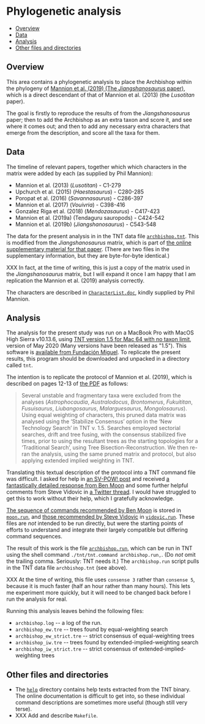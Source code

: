 # Phylogenetic analysis

<!-- md2toc -l 2 README.md -->
* [Overview](#overview)
* [Data](#data)
* [Analysis](#analysis)
* [Other files and directories](#other-files-and-directories)


## Overview

This area contains a phylogenetic analysis to place the Archbishop within the phylogeny of [Mannion et al. (2019) (The _Jiangshanosaurus_ paper)](https://royalsocietypublishing.org/doi/10.1098/rsos.191057), which is a direct descendant of that of Mannion et al. (2013) (the _Lusotitan_ paper).

The goal is firstly to reproduce the results of from the _Jiangshanosaurus_ paper; then to add the Archbishop as an extra taxon and score it, and see where it comes out; and then to add any necessary extra characters that emerge from the description, and score all the taxa for them.


## Data

The timeline of relevant papers, together which which characters in the matrix were added by each (as supplied by Phil Mannion):

* Mannion et al. (2013) (_Lusotitan_) - C1-279
* Upchurch et al. (2015) (_Haestasaurus_) - C280-285
* Poropat et al. (2016) (_Savannasaurus_) - C286-397
* Mannion et al. (2017) (_Vouivria_) - C398-416
* Gonzalez Riga et al. (2018) (_Mendozasaurus_) - C417-423
* Mannion et al. (2019a) (Tendaguru sauropods) - C424-542
* Mannion et al. (2019b) (_Jiangshanosaurus_) - C543-548

The data for the present analysis in in the TNT data file [`archbishop.tnt`](archbishop.tnt). This is modified from the _Jiangshanosaurus_ matrix, which is part of [the online supplementary material for that paper](https://rs.figshare.com/collections/Supplementary_material_from_New_information_on_the_Cretaceous_sauropod_dinosaurs_of_Zhejiang_Province_China_impact_on_Laurasian_titanosauriform_phylogeny_and_biogeography_/4614920). (There are two files in the supplementary information, but they are byte-for-byte identical.)

XXX In fact, at the time of writing, this is just a copy of the matrix used in the _Jiangshanosaurus_ matrix, but I will expand it once I am happy that I am replication the Mannion et al. (2019) analysis correctly.

The characters are described in [`CharacterList.doc`](CharacterList.doc), kindly supplied by Phil Mannion.



## Analysis

The analysis for the present study was run on a MacBook Pro with MacOS High Sierra v10.13.6, using [TNT version 1.5 for Mac 64 with no taxon limit](http://www.lillo.org.ar/phylogeny/tnt/tnt-mac-no-tax-limit.zip), version of May 2020 (Many versions have been released as "1.5"). This software is [available from Fundación Miguel](http://www.lillo.org.ar/phylogeny/tnt/). To replicate the present results, this program should be downloaded and unpacked in a directory called `tnt`.

The intention is to replicate the protocol of Mannion et al. (2019), which is described on pages 12-13 of [the PDF](https://royalsocietypublishing.org/doi/pdf/10.1098/rsos.191057) as follows:

> Several unstable and fragmentary taxa were excluded from the analyses (_Astrophocaudia_, _Australodocus_, _Brontomerus_, _Fukuititan_, _Fusuisaurus_, _Liubangosaurus_, _Malarguesaurus_, _Mongolosaurus_). Using equal weighting of characters, this pruned data matrix was analysed using the ‘Stabilize Consensus’ option in the ‘New Technology Search’ in TNT v. 1.5. Searches employed sectorial searches, drift and tree fusing, with the consensus stabilized five times, prior to using the resultant trees as the starting topologies for a ‘Traditional Search’, using Tree Bisection-Reconstruction. We then re-ran the analysis, using the same pruned matrix and protocol, but also applying extended implied weighting in TNT.

Translating this textual description of the protocol into a TNT command file was difficult. I asked for help in [an SV-POW! post](https://svpow.com/2020/08/07/help-running-phylogenetic-analyses-in-tnt/) and received [a fantastically detailed response from Ben Moon](https://svpow.com/2020/08/07/help-running-phylogenetic-analyses-in-tnt/#comment-218222) and some further helpful comments from Steve Vidovic in [a Twitter thread](https://twitter.com/SteveVidovic/status/1291772175553310723). I would have struggled to get this to work without their help, which I gratefully acknowledge.

[The sequence of commands recommended by Ben Moon](https://svpow.com/2020/08/07/help-running-phylogenetic-analyses-in-tnt/#comment-218222) is stored in [`moon.run`](moon.run), and [those recommended by Steve Vidovic](https://twitter.com/SteveVidovic/status/1291772618580926464) in [`vidovic.run`](vidovic.run). These files are _not_ intended to be run directly, but were the starting points of efforts to understand and integrate their largely compatible but differing command sequences.

The result of this work is the file [`archbishop.run`](archbishop.run), which can be run in TNT using the shell command `./tnt/tnt.command archbishop.run,`. (Do _not_ omit the trailing comma. Seriously: TNT needs it.) The `archbishop.run` script pulls in the TNT data file `archbishop.tnt` (see above).

XXX At the time of writing, this file uses `consense 3` rather than `consense 5`, because it is much faster (half an hour rather than many hours). This lets me experiment more quickly, but it will need to be changed back before I run the analysis for real.

Running this analysis leaves behind the following files:
* `archbishop.log` -- a log of the run.
* `archbishop_ew.tre` -- trees found by equal-weighting search
* `archbishop_ew_strict.tre` -- strict consensus of equal-weighting trees
* `archbishop_iw.tre` -- trees found by extended-implied-weighting search
* `archbishop_iw_strict.tre` -- strict consensus of extended-implied-weighting trees


## Other files and directories

* The [`help`](help) directory contains help texts extracted from the TNT binary. The online documentation is difficult to get into, so these individual command descriptions are sometimes more useful (though still very terse).
* XXX Add and describe `Makefile`.


